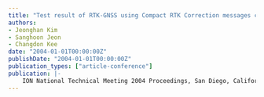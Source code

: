 ```yaml
---
title: "Test result of RTK-GNSS using Compact RTK Correction messages combined with NTRIP"
authors:
- Jeonghan Kim
- Sanghoon Jeon
- Changdon Kee
date: "2004-01-01T00:00:00Z"
publishDate: "2004-01-01T00:00:00Z"
publication_types: ["article-conference"]
publication: |-
    ION National Technical Meeting 2004 Proceedings, San Diego, California, USA, January
---
```

